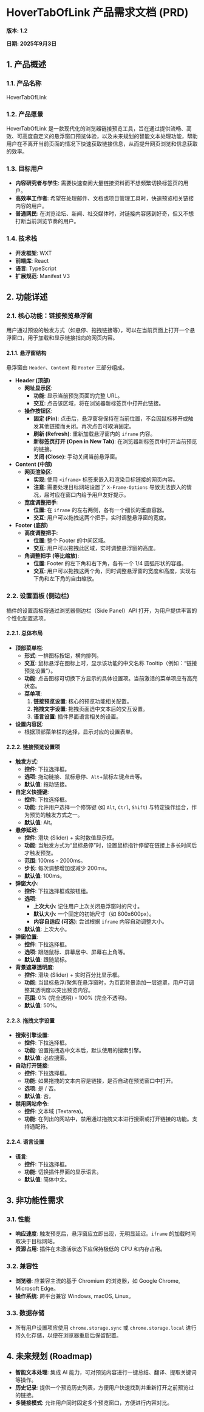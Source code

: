 # HoverTabOfLink 产品需求文档 (PRD)

**版本: 1.2**

**日期: 2025年9月3日**

## 1. 产品概述

### 1.1. 产品名称

HoverTabOfLink

### 1.2. 产品愿景

HoverTabOfLink 是一款现代化的浏览器链接预览工具，旨在通过提供流畅、高效、可高度自定义的悬浮窗口预览体验，以及未来规划的智能文本处理功能，帮助用户在不离开当前页面的情况下快速获取链接信息，从而提升网页浏览和信息获取的效率。

### 1.3. 目标用户

- **内容研究者与学生**: 需要快速查阅大量链接资料而不想频繁切换标签页的用户。
- **高效率工作者**: 希望在处理邮件、文档或项目管理工具时，快速预览相关链接内容的用户。
- **普通网民**: 在浏览论坛、新闻、社交媒体时，对链接内容感到好奇，但又不想打断当前浏览节奏的用户。

### 1.4. 技术栈

- **开发框架**: WXT
- **前端库**: React
- **语言**: TypeScript
- **扩展规范**: Manifest V3

## 2. 功能详述

### 2.1. 核心功能：链接预览悬浮窗

用户通过预设的触发方式（如悬停、拖拽链接等），可以在当前页面上打开一个悬浮窗口，用于加载和显示链接指向的网页内容。

#### 2.1.1. 悬浮窗结构

悬浮窗由 `Header`、`Content` 和 `Footer` 三部分组成。

- **Header (顶部)**
  - **网址显示区**:
    - **功能**: 显示当前预览页面的完整 URL。
    - **交互**: 点击该区域，将在浏览器新标签页中打开此链接。
  - **操作按钮区**:
    - **固定 (Pin)**: 点击后，悬浮窗将保持在当前位置，不会因鼠标移开或触发其他链接而关闭。再次点击可取消固定。
    - **刷新 (Refresh)**: 重新加载悬浮窗内的 `iframe` 内容。
    - **新标签页打开 (Open in New Tab)**: 在浏览器新标签页中打开当前预览的链接。
    - **关闭 (Close)**: 手动关闭当前悬浮窗。
- **Content (中部)**
  - **网页渲染区**:
    - **实现**: 使用 `<iframe>` 标签来嵌入和渲染目标链接的网页内容。
    - **注意**: 需要处理目标网站设置了 `X-Frame-Options` 导致无法嵌入的情况，届时应在窗口内给予用户友好提示。
  - **宽度调整把手**:
    - **位置**: 在 `iframe` 的左右两侧，各有一个细长的垂直容器。
    - **交互**: 用户可以拖拽这两个把手，实时调整悬浮窗的宽度。
- **Footer (底部)**
  - **高度调整把手**:
    - **位置**: 整个 Footer 的中间区域。
    - **交互**: 用户可以拖拽此区域，实时调整悬浮窗的高度。
  - **角调整把手 (等比缩放)**:
    - **位置**: Footer 的左下角和右下角，各有一个 1/4 圆弧形状的容器。
    - **交互**: 用户可以拖拽这两个角，同时调整悬浮窗的宽度和高度，实现右下角和左下角的自由缩放。

### 2.2. 设置面板 (侧边栏)

插件的设置面板将通过浏览器侧边栏（Side Panel）API 打开，为用户提供丰富的个性化配置选项。

#### 2.2.1. 总体布局

- **顶部菜单栏**:
  - **形式**: 一排图标按钮，横向排列。
  - **交互**: 鼠标悬浮在图标上时，显示该功能的中文名称 Tooltip（例如：“链接预览设置”）。
  - **功能**: 点击图标可切换下方显示的具体设置项。当前激活的菜单项应有高亮状态。
  - **菜单项**:
    1. **链接预览设置**: 核心的预览功能相关配置。
    2. **拖拽文字设置**: 拖拽页面选中文本后的交互设置。
    3. **语言设置**: 插件界面语言相关的设置。
- **设置内容区**:
  - 根据顶部菜单栏的选择，显示对应的设置表单。

#### 2.2.2. 链接预览设置项

- **触发方式**:
  - **控件**: 下拉选择框。
  - **选项**: 拖动链接、鼠标悬停、`Alt`+鼠标左键点击等。
  - **默认值**: 拖动链接。
- **自定义快捷键**:
  - **控件**: 下拉选择框。
  - **功能**: 允许用户选择一个修饰键 (如 `Alt`, `Ctrl`, `Shift`) 与特定操作组合，作为预览的触发方式之一。
  - **默认值**: Alt。
- **悬停延迟**:
  - **控件**: 滑块 (Slider) + 实时数值显示框。
  - **功能**: 当触发方式为“鼠标悬停”时，设置鼠标指针停留在链接上多长时间后才触发预览。
  - **范围**: 100ms - 2000ms。
  - **步长**: 每次调整增加或减少 200ms。
  - **默认值**: 100ms。
- **弹窗大小**:
  - **控件**: 下拉选择框或按钮组。
  - **选项**:
    - **上次大小**: 记住用户上次关闭悬浮窗时的尺寸。
    - **默认大小**: 一个固定的初始尺寸（如 800x600px）。
    - **内容自适应 (可选)**: 尝试根据 `iframe` 内容自动调整大小。
  - **默认值**: 上次大小。
- **弹窗位置**:
  - **控件**: 下拉选择框。
  - **选项**: 跟随鼠标、屏幕居中、屏幕右上角等。
  - **默认值**: 跟随鼠标。
- **背景遮罩透明度**:
  - **控件**: 滑块 (Slider) + 实时百分比显示框。
  - **功能**: 当鼠标悬浮/聚焦在悬浮窗时，为页面背景添加一层遮罩，用户可调整其透明度以突出预览内容。
  - **范围**: 0% (完全透明) - 100% (完全不透明)。
  - **默认值**: 50%。

#### 2.2.3. 拖拽文字设置

- **搜索引擎设置**:
  - **控件**: 下拉选择框。
  - **功能**: 设置拖拽选中文本后，默认使用的搜索引擎。
  - **默认值**: 必应搜索。
- **自动打开链接**:
  - **控件**: 下拉选择框。
  - **功能**: 如果拖拽的文本内容是链接，是否自动在预览窗口中打开。
  - **选项**: 是 / 否。
  - **默认值**: 否。
- **禁用网站命令**:
  - **控件**: 文本域 (Textarea)。
  - **功能**: 在列出的网站中，禁用通过拖拽文本进行搜索或打开链接的功能。支持通配符。

#### 2.2.4. 语言设置

- **语言**:
  - **控件**: 下拉选择框。
  - **功能**: 切换插件界面的显示语言。
  - **默认值**: 简体中文。

## 3. 非功能性需求

### 3.1. 性能

- **响应速度**: 触发预览后，悬浮窗应立即出现，无明显延迟。`iframe` 的加载时间取决于目标网站。
- **资源占用**: 插件在未激活状态下应保持极低的 CPU 和内存占用。

### 3.2. 兼容性

- **浏览器**: 应兼容主流的基于 Chromium 的浏览器，如 Google Chrome, Microsoft Edge。
- **操作系统**: 跨平台兼容 Windows, macOS, Linux。

### 3.3. 数据存储

- 所有用户设置项应使用 `chrome.storage.sync` 或 `chrome.storage.local` 进行持久化存储，以便在浏览器重启后保留配置。

## 4. 未来规划 (Roadmap)

- **智能文本处理**: 集成 AI 能力，可对预览内容进行一键总结、翻译、提取关键词等操作。
- **历史记录**: 提供一个预览历史列表，方便用户快速找到并重新打开之前预览过的链接。
- **多链接模式**: 允许用户同时固定多个预览窗口，方便进行内容对比。